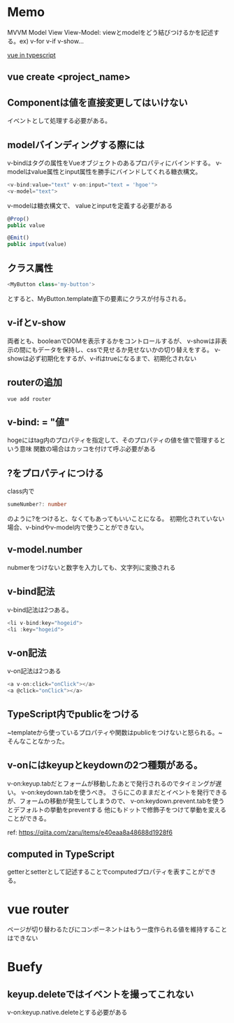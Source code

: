 # Memo
MVVM
Model
View
View-Model: viewとmodelをどう結びつけるかを記述する。ex) v-for v-if v-show...

[vue in typescript](https://blog.asial.co.jp/2019/05/07/TypeScript_%2B_Vue_js_の始め方)

## vue create <project_name>

## Componentは値を直接変更してはいけない
イベントとして処理する必要がある。

## modelバインディングする際には
v-bindはタグの属性をVueオブジェクトのあるプロパティにバインドする。
v-modelはvalue属性とinput属性を勝手にバインドしてくれる糖衣構文。
```ts
<v-bind:value="text" v-on:input="text = 'hgoe'">
<v-model="text">
```
v-modelは糖衣構文で、
valueとinputを定義する必要がある
```ts
@Prop()
public value

@Emit()
public input(value)
```
## クラス属性
```ts
<MyButton class='my-button'>
```
とすると、MyButton.template直下の要素にクラスが付与される。

## v-ifとv-show
両者とも、booleanでDOMを表示するかをコントロールするが、
v-showは非表示の間にもデータを保持し、cssで見せるか見せないかの切り替えをする。
v-showは必ず初期化をするが、v-ifはtrueになるまで、初期化されない

## routerの追加
`vue add router`

## v-bind:<hoge> = "値"
hogeにはtag内のプロパティを指定して、そのプロパティの値を値で管理するという意味
関数の場合はカッコを付けて呼ぶ必要がある

## ?をプロパティにつける
class内で
```ts
sumeNumber?: number
```
のように?をつけると、なくてもあってもいいことになる。
初期化されていない場合、v-bindやv-model内で使うことができない。

## v-model.number
nubmerをつけないと数字を入力しても、文字列に変換される

## v-bind記法
v-bind記法は2つある。
```ts
<li v-bind:key="hogeid">
<li :key="hogeid">
```

## v-on記法
v-on記法は2つある
```ts
<a v-on:click="onClick"></a>
<a @click="onClick"></a>
```

## TypeScript内でpublicをつける
~templateから使っているプロパティや関数はpublicをつけないと怒られる。~
そんなことなかった。

## v-onにはkeyupとkeydownの2つ種類がある。
v-on:keyup.tabだとフォームが移動したあとで発行されるのでタイミングが遅い。
v-on:keydown.tabを使うべき。
さらにこのままだとイベントを発行できるが、フォームの移動が発生してしまうので、
v-on:keydown.prevent.tabを使うとデフォルトの挙動をpreventする
他にもドットで修飾子をつけて挙動を変えることができる。

ref: <https://qiita.com/zaru/items/e40eaa8a48688d1928f6>

## computed in TypeScript
getterとsetterとして記述することでcomputedプロパティを表すことができる。

# vue router
ページが切り替わるたびにコンポーネントはもう一度作られる値を維持することはできない

# Buefy

## keyup.deleteではイベントを撮ってこれない
v-on:keyup.native.deleteとする必要がある